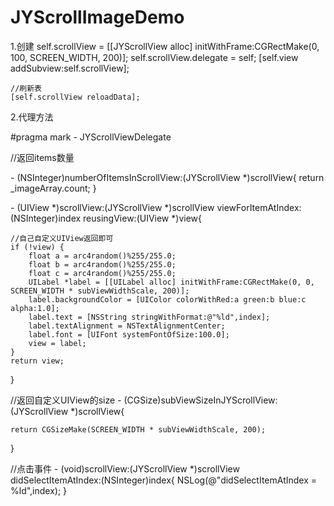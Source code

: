 # JYScrollImageDemo

1.创建
    self.scrollView = [[JYScrollView alloc] initWithFrame:CGRectMake(0, 100, SCREEN_WIDTH, 200)];
    self.scrollView.delegate = self;
    [self.view addSubview:self.scrollView];
    
    //刷新表
    [self.scrollView reloadData];
    
2.代理方法

  #pragma mark - JYScrollViewDelegate

//返回items数量

\- (NSInteger)numberOfItemsInScrollView:(JYScrollView *)scrollView{
    return _imageArray.count;
    }

\- (UIView *)scrollView:(JYScrollView *)scrollView viewForItemAtIndex:(NSInteger)index reusingView:(UIView *)view{
    
    //自己自定义UIView返回即可
    if (!view) {
        float a = arc4random()%255/255.0;
        float b = arc4random()%255/255.0;
        float c = arc4random()%255/255.0;
        UILabel *label = [[UILabel alloc] initWithFrame:CGRectMake(0, 0, SCREEN_WIDTH * subViewWidthScale, 200)];
        label.backgroundColor = [UIColor colorWithRed:a green:b blue:c alpha:1.0];
        label.text = [NSString stringWithFormat:@"%ld",index];
        label.textAlignment = NSTextAlignmentCenter;
        label.font = [UIFont systemFontOfSize:100.0];
        view = label;
    }
    return view;
   }

//返回自定义UIView的size
\- (CGSize)subViewSizeInJYScrollView:(JYScrollView *)scrollView{
    
    return CGSizeMake(SCREEN_WIDTH * subViewWidthScale, 200);
 }

//点击事件
\- (void)scrollView:(JYScrollView *)scrollView didSelectItemAtIndex:(NSInteger)index{
    NSLog(@"didSelectItemAtIndex = %ld",index);
}
